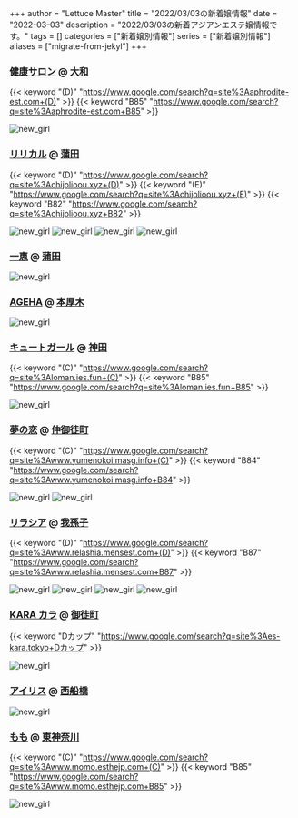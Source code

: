 +++
author = "Lettuce Master"
title = "2022/03/03の新着嬢情報"
date = "2022-03-03"
description = "2022/03/03の新着アジアンエステ嬢情報です。"
tags = []
categories = ["新着嬢別情報"]
series = ["新着嬢別情報"]
aliases = ["migrate-from-jekyl"]
+++
### [健康サロン](http://aphrodite-est.com/) @ [大和](/post/yamato)
{{< keyword "(D)" "https://www.google.com/search?q=site%3Aaphrodite-est.com+(D)" >}} {{< keyword "B85" "https://www.google.com/search?q=site%3Aaphrodite-est.com+B85" >}} 

![new_girl](https://i.imgur.com/jJjoKqb.jpeg)
### [リリカル](http://chijolioou.xyz/) @ [蒲田](/post/kamata)
{{< keyword "(D)" "https://www.google.com/search?q=site%3Achijolioou.xyz+(D)" >}} {{< keyword "(E)" "https://www.google.com/search?q=site%3Achijolioou.xyz+(E)" >}} {{< keyword "B82" "https://www.google.com/search?q=site%3Achijolioou.xyz+B82" >}} 

![new_girl](https://i.imgur.com/x40d0yF.jpeg)
![new_girl](https://i.imgur.com/xmM5UAq.jpeg)
![new_girl](https://i.imgur.com/V0L0KHK.jpeg)
![new_girl](https://i.imgur.com/YgEYKgQ.jpeg)
### [一恵](http://kazue.me-es.com/) @ [蒲田](/post/kamata)


![new_girl](https://i.imgur.com/aGN8NEl.jpeg)
### [AGEHA](http://shegege.site/) @ [本厚木](/post/honatsugi)


![new_girl](https://i.imgur.com/sRUe00y.jpeg)
### [キュートガール](http://loman.ies.fun/) @ [神田](/post/kanda)
{{< keyword "(C)" "https://www.google.com/search?q=site%3Aloman.ies.fun+(C)" >}} {{< keyword "B85" "https://www.google.com/search?q=site%3Aloman.ies.fun+B85" >}} 

![new_girl](https://i.imgur.com/hoJOs6X.jpeg)
### [夢の恋](http://www.yumenokoi.masg.info/) @ [仲御徒町](/post/nakaokachimachi)
{{< keyword "(C)" "https://www.google.com/search?q=site%3Awww.yumenokoi.masg.info+(C)" >}} {{< keyword "B84" "https://www.google.com/search?q=site%3Awww.yumenokoi.masg.info+B84" >}} 

![new_girl](https://i.imgur.com/uKNoO0N.jpeg)
![new_girl](https://i.imgur.com/57m8o6h.jpeg)
### [リラシア](http://www.relashia.mensest.com/) @ [我孫子](/post/abiko)
{{< keyword "(D)" "https://www.google.com/search?q=site%3Awww.relashia.mensest.com+(D)" >}} {{< keyword "B87" "https://www.google.com/search?q=site%3Awww.relashia.mensest.com+B87" >}} 

![new_girl](https://i.imgur.com/W2ZZRON.jpeg)
![new_girl](https://i.imgur.com/9kmpa6f.jpeg)
![new_girl](https://i.imgur.com/TovTo7F.jpeg)
![new_girl](https://i.imgur.com/VK04ZPb.jpeg)
### [KARA カラ](https://es-kara.tokyo/) @ [御徒町](/post/okachimachi)
{{< keyword "Dカップ" "https://www.google.com/search?q=site%3Aes-kara.tokyo+Dカップ" >}} 

![new_girl](https://es-kara.tokyo/images/therapist/th_mariko.jpg)
### [アイリス](https://iris.ests.jp/) @ [西船橋](/post/nishifunabashi)


![new_girl](https://iris.ests.jp/photos/sites/58/2022/02/2022022817324645-288x450.jpeg_302X450.jpeg)
### [もも](http://www.momo.esthejp.com/) @ [東神奈川](/post/higashikanagawa)
{{< keyword "(C)" "https://www.google.com/search?q=site%3Awww.momo.esthejp.com+(C)" >}} {{< keyword "B85" "https://www.google.com/search?q=site%3Awww.momo.esthejp.com+B85" >}} 

![new_girl](https://i.imgur.com/0yEK0Ru.jpeg)
